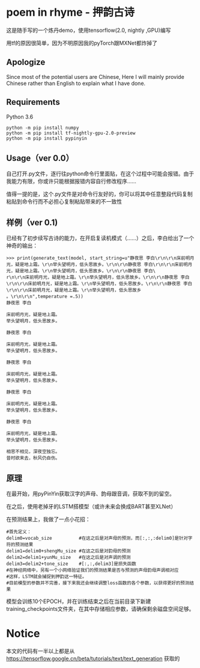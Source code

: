 # poem in rhyme - 押韵古诗

这是随手写的一个炼丹demo，使用tensorflow(2.0, nightly ,GPU)编写

用tf的原因很简单，因为不明原因我的pyTorch跟MXNet都炸掉了

## Apologize

Since most of the potential users are Chinese, Here I will mainly provide Chinese rather than English to explain what I have done.

## Requirements

Python 3.6

```
python -m pip install numpy
python -m pip install tf-nightly-gpu-2.0-preview
python -m pip install pypinyin
```

## Usage（ver 0.0）

自己打开.py文件，逐行往python命令行里面贴，在这个过程中可能会报错。由于我能力有限，你或许只能根据报错内容自行修改程序……

值得一提的是，这个.py文件是对命令行友好的，你可以将其中任意整段代码复制粘贴到命令行而不必担心复制粘贴带来的不一致性

## 样例（ver 0.1)

已经有了初步续写古诗的能力，在开启复读机模式（……）之后，李白给出了一个神奇的输出：
```
>>> print(generate_text(model, start_string=u"静夜思 李白\r\n\r\n床前明月光，疑是地上霜。\r\n举头望明月，低头思故乡。\r\n\r\n静夜思 李白\r\n\r\n床前明月光，疑是地上霜。\r\n举头望明月，低头思故乡。\r\n\r\n静夜思 李白\
r\n\r\n床前明月光，疑是地上霜。\r\n举头望明月，低头思故乡。\r\n\r\n静夜思 李白\r\n\r\n床前明月光，疑是地上霜。\r\n举头望明月，低头思故乡。\r\n\r\n静夜思 李白\r\n\r\n床前明月光，疑是地上霜。\r\n举头望明月，低头思故乡
。\r\n\r\n",temperature =.5))
静夜思 李白

床前明月光，疑是地上霜。
举头望明月，低头思故乡。

静夜思 李白

床前明月光，疑是地上霜。
举头望明月，低头思故乡。

静夜思 李白

床前明月光，疑是地上霜。
举头望明月，低头思故乡。

静夜思 李白

床前明月光，疑是地上霜。
举头望明月，低头思故乡。

静夜思 李白

床前明月光，疑是地上霜。
举头望明月，低头思故乡。

相思不相见，深夜空独忘。
昔时欲来去，秋风仍自伤。
```
## 原理

在最开始，用pyPinYin获取汉字的声母、韵母跟音调，获取不到的留空。

在之后，使用老掉牙的LSTM搭模型（或许未来会换成BART甚至XLNet）

在预测结果上，我做了一点小花招：

```
#首先定义：
delim0=vocab_size          #在这之后是对声母的预测，而[:,:,:delim0]是针对字符的预测结果
delim1=delim0+shengMu_size #在这之后是对韵母的预测
delim2=delim1+yunMu_size   #在这之后是对声调的预测
delim3=delim2+tone_size    #[:,:,delim3]是损失函数
#在神经网络中，另有一个小网络验证我们的预测结果是否与预测的声母韵母声调相对应
#这样，LSTM就会捕捉到押韵这一特征。
#目前模型的参数并不完善，接下来我还会继续调整loss函数的各个参数，以获得更好的预测结果
```

模型会训练10个EPOCH，并在训练结束之后在当前目录下新建training_checkpoints文件夹，在其中存储相应参数，请确保剩余磁盘空间足够。

# Notice

本文的代码有一半以上都是从 https://tensorflow.google.cn/beta/tutorials/text/text_generation 获取的

